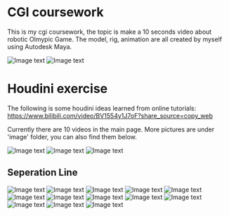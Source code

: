 # CGI coursework

This is my cgi coursework, the topic is make a 10 seconds video about robotic Olmypic Game. The model, rig, animation are all created by myself using Autodesk Maya.

![Image text](https://github.com/Meikong-Cui/cgi/blob/main/image/model.png)
![Image text](https://github.com/Meikong-Cui/cgi/blob/main/image/animate.png)

# Houdini exercise

The following is some houdini ideas learned from online tutorials: https://www.bilibili.com/video/BV1554y1J7oF?share_source=copy_web 

Currently there are 10 videos in the main page. More pictures are under 'image' folder, you can also find them below.

![Image text](https://github.com/Meikong-Cui/cgi/blob/main/image/rain.jpeg)
![Image text](https://github.com/Meikong-Cui/cgi/blob/main/image/flower.png)
![Image text](https://github.com/Meikong-Cui/cgi/blob/main/image/sandman.png)

## Seperation Line 

![Image text](https://github.com/Meikong-Cui/cgi/blob/main/image/collide.png)
![Image text](https://github.com/Meikong-Cui/cgi/blob/main/image/falloff_growth.png)
![Image text](https://github.com/Meikong-Cui/cgi/blob/main/image/generating.png)
![Image text](https://github.com/Meikong-Cui/cgi/blob/main/image/moving_mountain.png)
![Image text](https://github.com/Meikong-Cui/cgi/blob/main/image/partical_exercise.png)
![Image text](https://github.com/Meikong-Cui/cgi/blob/main/image/path.png)
![Image text](https://github.com/Meikong-Cui/cgi/blob/main/image/pcgrow.png)
![Image text](https://github.com/Meikong-Cui/cgi/blob/main/image/pcgrow2.png)
![Image text](https://github.com/Meikong-Cui/cgi/blob/main/image/shatter.png)
![Image text](https://github.com/Meikong-Cui/cgi/blob/main/image/vdb.png)
![Image text](https://github.com/Meikong-Cui/cgi/blob/main/image/waterdrop.png)
![Image text](https://github.com/Meikong-Cui/cgi/blob/main/image/windfield.png)
![Image text](https://github.com/Meikong-Cui/cgi/blob/main/image/feather.png)
